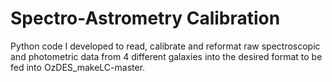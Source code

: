# Spectro-Astrometry Calibration
Python code I developed to read, calibrate and reformat raw spectroscopic and photometric data from 4 different galaxies into the desired format to be fed into OzDES_makeLC-master.
